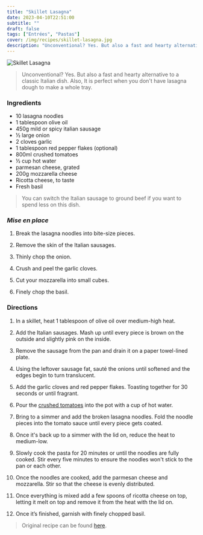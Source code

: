 ```yaml
---
title: "Skillet Lasagna"
date: 2023-04-10T22:51:00
subtitle: ""
draft: false
tags: ["Entrées", "Pastas"]
cover: /img/recipes/skillet-lasagna.jpg
description: "Unconventional? Yes. But also a fast and hearty alternative to a classic Italian dish. Also, It is perfect when you don't have lasagna dough to make a whole tray."
---
```


<div class="my-flexbox row-collapse center basic-gap" >
  <div>
    <img src="/img/recipes/skillet-lasagna.jpg" alt="Skillet Lasagna" class="cover-img">
  </div>
  <div>
    <blockquote>
      Unconventional? Yes. But also a fast and hearty alternative to a classic Italian dish. Also, It is perfect when you don't have lasagna dough to make a whole tray.
    </blockquote>
  </div>
</div>

### Ingredients

- 10 lasagna noodles
- 1 tablespoon olive oil
- 450g mild or spicy italian sausage
- ½ large onion
- 2 cloves garlic
- 1 tablespoon red pepper flakes (optional)
- 800ml crushed tomatoes
- ½ cup hot water
- parmesan cheese, grated
- 200g mozzarella cheese
- Ricotta cheese, to taste
- Fresh basil

> You can switch the Italian sausage to ground beef if you want to spend less on this dish.

### _Mise en place_

1. Break the lasagna noodles into bite-size pieces.

2. Remove the skin of the Italian sausages.

3. Thinly chop the onion.

4. Crush and peel the garlic cloves.

5. Cut your mozzarella into small cubes.

5. Finely chop the basil.

### Directions

1. In a skillet, heat 1 tablespoon of olive oil over medium-high heat.

2. Add the Italian sausages. Mash up until every piece is brown on the outside and slightly pink on the inside.

3. Remove the sausage from the pan and drain it on a paper towel-lined plate.

4. Using the leftover sausage fat, sauté the onions until softened and the edges begin to turn translucent.

5. Add the garlic cloves and red pepper flakes. Toasting together for 30 seconds or until fragrant.

6. Pour the [crushed tomatoes](## "You can add a can of tomato paste if you want a thicker sauce") into the pot with a cup of hot water.

7. Bring to a simmer and add the broken lasagna noodles. Fold the noodle pieces into the tomato sauce until every piece gets coated.

8. Once it's back up to a simmer with the lid on, reduce the heat to medium-low.

9. Slowly cook the pasta for 20 minutes or until the noodles are fully cooked. Stir every five minutes to ensure the noodles won't stick to the pan or each other.

10. Once the noodles are cooked, add the parmesan cheese and mozzarella. Stir so that the cheese is evenly distributed.

11. Once everything is mixed add a few spoons of ricotta cheese on top, letting it melt on top and remove it from the heat with the lid on.

12. Once it’s finished, garnish with finely chopped basil. 

> Original recipe can be found [here](https://basicswithbabish.co/basicsepisodes/onepot-pasta).